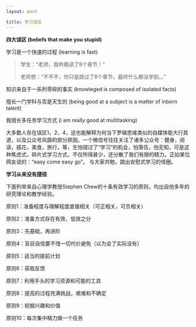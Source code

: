 ```yaml
---
layout: post

title: 学习误区
---
```


**四大误区 (beliefs that make you stupid)**

学习是一个快速的过程 (learning is fast)

>学生：“老师，我昨晚读了8个章节！”
>
>老师想：“不不不，你只是跳过了8个章节，最终什么都没学到。。” 

知识来自于一系列零碎的事实 (knowleged is composed of isolated facts)

擅长一门学科与否是天生的 (being good at a subject is a matter of inborn talent)

我擅长多任务学习方式 (i am really good at multitasking)


大多数人存在误区1，2，4，这也能解释为何当下罗辑思维类似的自媒体能大行其道，以及公众号风靡的部分原因。一个微信号往往关注了诸多公众号：健身，阅读，插花，美食，旅行，等，生怕错过了“学习”的机会，怕落伍，怕无知，可是这种焦虑式，碎片式学习方式，不仅所得甚少，还分散了我们有限的精力。正如某位网友说的：“easy come easy go”。 与大家共勉，跳出安慰式学习的怪圈。

**学习从来没有捷径**

下面列举来自心理学教授Stephen Chew的十条有效学习的原则，均出自他多年的研究理论和教学经验。

原则1：准备程度与理解程度直接相关（可正相关，可负相关）

原则2：准备方式存在有效，低效之分

原则3：先基础，再进阶

原则4：盲目自信要不惜一切代价避免（以为会了实际没有）

原则5：适当的提前计划

原则6：获取反馈

原则7：利用手头的学习资源和可能的工具

原则8：提高的过程充满挑战，艰难和不确定

原则9：挖掘兴趣和价值

原则10：每次集中精力做一个任务


